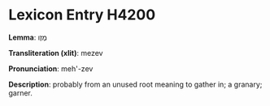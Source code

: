 # Lexicon Entry H4200

**Lemma**: מֶזֶו

**Transliteration (xlit)**: mezev

**Pronunciation**: meh'-zev

**Description**:
probably from an unused root meaning to gather in; a granary; garner.
